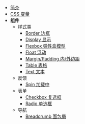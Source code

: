- [简介](../README.md)
- [CSS 变量](../css-variable.md)
- **组件**
  - 样式类
    - [Border 边框](/base/border.md)
    - [Display 显示](/base/display.md)
    - [Flexbox 弹性盒模型](/base/flexbox.md)
    - [Float 浮动](/base/float.md)
    - [Margin/Padding 内/外边距](/base/margin-padding.md)
    - [Table 表格](/base/table.md)
    - [Text 文本](/base/text.md)
  - 反馈
    - [Spin 加载中](/feedback/spin.md)
  - 表单
    - [Checkbox 复选框](/form/checkbox.md)
    - [Radio 单选框](/form/radio.md)
  - 导航
    - [Breadcrumb 面包屑](/navigation/breadcrumb.md)
